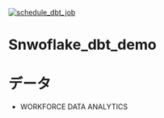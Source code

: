 [![schedule_dbt_job](https://github.com/Mya-mori/Snwoflake_dbt_demo/actions/workflows/schedule.yml/badge.svg?branch=main)](https://github.com/Mya-mori/Snwoflake_dbt_demo/actions/workflows/schedule.yml)

# Snwoflake_dbt_demo

# データ
- WORKFORCE DATA ANALYTICS
